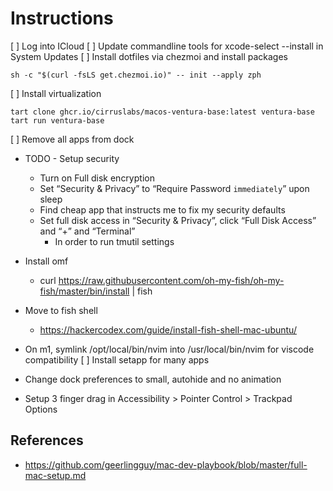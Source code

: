 # Instructions

[ ] Log into ICloud
[ ] Update commandline tools for xcode-select --install in System Updates
[ ] Install dotfiles via chezmoi and install packages
```
sh -c "$(curl -fsLS get.chezmoi.io)" -- init --apply zph
```

[ ] Install virtualization
```
tart clone ghcr.io/cirruslabs/macos-ventura-base:latest ventura-base
tart run ventura-base
```

[ ] Remove all apps from dock

- TODO - Setup security
    - Turn on Full disk encryption
    - Set “Security & Privacy” to “Require Password `immediately`” upon sleep
    - Find cheap app that instructs me to fix my security defaults
  - Set full disk access in “Security & Privacy”, click “Full Disk Access” and “+” and “Terminal”
      - In order to run tmutil settings

- Install omf
    - curl https://raw.githubusercontent.com/oh-my-fish/oh-my-fish/master/bin/install | fish
- Move to fish shell
    - https://hackercodex.com/guide/install-fish-shell-mac-ubuntu/
- On m1, symlink /opt/local/bin/nvim into /usr/local/bin/nvim for viscode compatibility
[ ] Install setapp for many apps

- Change dock preferences to small, autohide and no animation
- Setup 3 finger drag in Accessibility > Pointer Control > Trackpad Options


## References
- https://github.com/geerlingguy/mac-dev-playbook/blob/master/full-mac-setup.md
